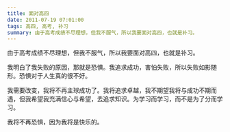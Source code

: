 ```yaml
---
title: 面对高四
date: 2011-07-19 07:01:00
tags: 高四, 高考, 补习
summary: 由于高考成绩不尽理想，但我不服气，所以我要面对高四，也就是补习。
---
```


由于高考成绩不尽理想，但我不服气，所以我要面对高四，也就是补习。

我明白了我失败的原因，那就是恐惧。我追求成功，害怕失败，所以失败如影随形。恐惧对于人生真的很不好。

我需要改变，我将不再主球成功了。我将追求卓越，我不期望我将与成功不期而遇，但我希望我充满信心与希望，去追求知识。为学习而学习，而不是为了分而学习。

我将不再恐惧，因为我将是快乐的。
